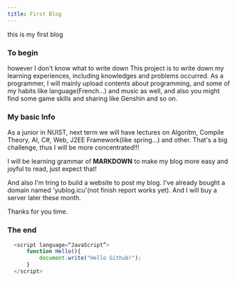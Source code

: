 ```yaml
---
title: First Blog
---
```

this is my first blog

### To begin

however I don't know what to write down
This project is to write down my learning experiences, including knowledges and problems occurred.
As a programmer, I will mainly upload contents about programming, and some of my habits like language(French...) and music as well,
and also you might find some game skills and sharing like Genshin and so on.

### My basic Info

As a junior in NUIST, next term we will have lectures on Algoritm, Compile Theory, AI, C#, Web, J2EE Framework(like spring...) and other.
That's a big challenge, thus I will be more concentrated!!!

I will be learning grammar of **MARKDOWN** to make my blog more easy and joyful to read, just expect that!

And also I'm tring to build a website to post my blog. I've already bought a domain named 'yublog.icu'(not finish report works yet).
And I will buy a server later these month.

Thanks for you time.

### The end

```javascript
  <script language=“JavaScript”>
      function Hello(){
          document.write("Hello Github!");
      }
  </script>
```


